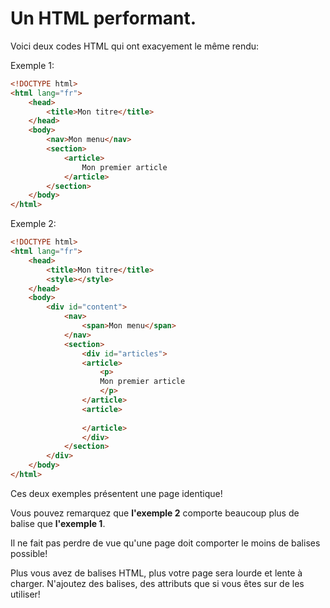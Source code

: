 
# Un HTML performant.
Voici deux codes HTML qui ont exacyement le même rendu: 

Exemple 1: 
```html
<!DOCTYPE html>
<html lang="fr">
    <head>
        <title>Mon titre</title>
    </head>
    <body>
        <nav>Mon menu</nav>
        <section>
            <article>
                Mon premier article
            </article>
        </section>
    </body>
</html>
```

Exemple 2: 
```html
<!DOCTYPE html>
<html lang="fr">
    <head>
        <title>Mon titre</title>
        <style></style>
    </head>
    <body>
        <div id="content">
            <nav>
                <span>Mon menu</span>
            </nav>
            <section>
                <div id="articles">
                <article>
                    <p>
                    Mon premier article
                    </p>
                </article>
                <article>
                    
                </article>
                </div>
            </section>
        </div>
    </body>
</html>
```

Ces deux exemples présentent une page identique!

Vous pouvez remarquez que **l'exemple 2** comporte beaucoup plus de balise que **l'exemple 1**.

Il ne fait pas perdre de vue qu'une page doit comporter le moins de balises possible!
 
Plus vous avez de balises HTML, plus votre page sera lourde et lente à charger. 
N'ajoutez des balises, des attributs que si vous êtes sur de les utiliser!
